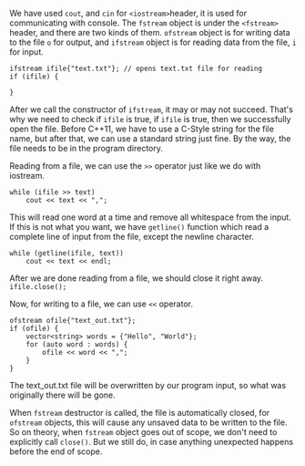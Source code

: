 
We have used `cout`, and `cin` for `<iostream>`header, it is used for communicating with console. The `fstream` object is under the `<fstream>` header, and there are two kinds of them. `ofstream` object is for writing data to the file `o` for output, and `ifstream` object is for reading data from the file, `i` for input.
```
ifstream ifile{"text.txt"}; // opens text.txt file for reading
if (ifile) {
	
}
```
After we call the constructor of `ifstream`, it may or may not succeed. That's why we need to check if `ifile` is true, if `ifile` is true, then we successfully open the file. Before C++11, we have to use a C-Style string for the file name, but after that, we can use a standard string just fine. By the way, the file needs to be in the program directory.

Reading from a file, we can use the `>>` operator just like we do with iostream.
```
while (ifile >> text)
	cout << text << ",";
```
This will read one word at a time and remove all whitespace from the input. If this is not what you want, we have `getline()` function which read a complete line of input from the file, except the newline character.
```
while (getline(ifile, text))
	cout << text << endl;
```

After we are done reading from a file, we should close it right away.
`ifile.close();`

Now, for writing to a file, we can use `<<` operator.
```
ofstream ofile{"text_out.txt"};
if (ofile) {
	vector<string> words = {"Hello", "World"};
	for (auto word : words) {
		ofile << word << ",";
	}
}
```
The text_out.txt file will be overwritten by our program input, so what was originally there will be gone.

When `fstream` destructor is called, the file is automatically closed, for `ofstream` objects, this will cause any unsaved data to be written to the file. So on theory, when `fstream` object goes out of scope, we don't need to explicitly call `close()`. But we still do, in case anything unexpected happens before the end of scope.